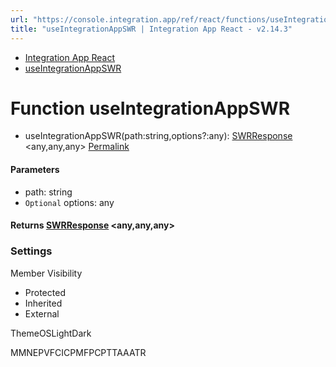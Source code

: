 ```yaml
---
url: "https://console.integration.app/ref/react/functions/useIntegrationAppSWR.html"
title: "useIntegrationAppSWR | Integration App React - v2.14.3"
---
```


- [Integration App React](https://console.integration.app/ref/react/index.html)
- [useIntegrationAppSWR](https://console.integration.app/ref/react/functions/useIntegrationAppSWR.html)

# Function useIntegrationAppSWR

- useIntegrationAppSWR(path:string,options?:any): [SWRResponse](https://console.integration.app/ref/react/interfaces/_integration-app_react.SWRResponse.html) <any,any,any> [Permalink](https://console.integration.app/ref/react/functions/useIntegrationAppSWR.html#useintegrationappswr)





#### Parameters



- path: string
- `Optional` options: any

#### Returns [SWRResponse](https://console.integration.app/ref/react/interfaces/_integration-app_react.SWRResponse.html) <any,any,any>

### Settings

Member Visibility

- Protected
- Inherited
- External

ThemeOSLightDark

MMNEPVFCICPMFPCPTTAAATR
